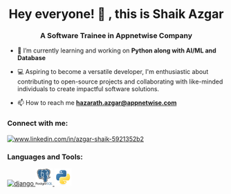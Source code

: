 <h1 align="center">Hey everyone! 👋 , this is Shaik Azgar</h1>
<h3 align="center">A Software Trainee in Appnetwise Company</h3>

- 🌱 I’m currently learning and working on **Python along with AI/ML and Database** 

- 💻 Aspiring to become a versatile developer, I'm enthusiastic about contributing to open-source projects and collaborating with like-minded individuals to create impactful software solutions.

- 📫 How to reach me **hazarath.azgar@appnetwise.com**

<h3 align="left">Connect with me:</h3>
<p align="left">
<a href="https://www.linkedin.com/in/azgar-shaik-5921352b2/" target="blank"><img align="center" src="https://raw.githubusercontent.com/rahuldkjain/github-profile-readme-generator/master/src/images/icons/Social/linked-in-alt.svg" alt="www.linkedin.com/in/azgar-shaik-5921352b2" height="30" width="40" /></a>
</p>

<h3 align="left">Languages and Tools:</h3>
<p align="left"> <a href="https://www.djangoproject.com/" target="_blank" rel="noreferrer"> <img src="https://cdn.worldvectorlogo.com/logos/django.svg" alt="django" width="40" height="40"/> </a> <a href="https://www.postgresql.org" target="_blank" rel="noreferrer"> <img src="https://raw.githubusercontent.com/devicons/devicon/master/icons/postgresql/postgresql-original-wordmark.svg" alt="postgresql" width="40" height="40"/> </a> <a href="https://www.python.org" target="_blank" rel="noreferrer"> <img src="https://raw.githubusercontent.com/devicons/devicon/master/icons/python/python-original.svg" alt="python" width="40" height="40"/> </a> </p>
